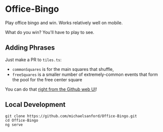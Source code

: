 # Office-Bingo

Play office bingo and win. Works relatively well on mobile.

What do you win? You'll have to play to see.

## Adding Phrases

Just make a PR to `tiles.ts`:

- `commonSquares` is for the main squares that shuffle,
- `freeSquares` is a smaller number of extremely-common events that form the pool for the free center square

You can do that [right from the Github web UI](https://github.com/michaelsanford/Office-Bingo/blob/master/src/app/tiles.ts)!

## Local Development

```
git clone https://github.com/michaelsanford/Office-Bingo.git
cd Office-Bingo
ng serve
```